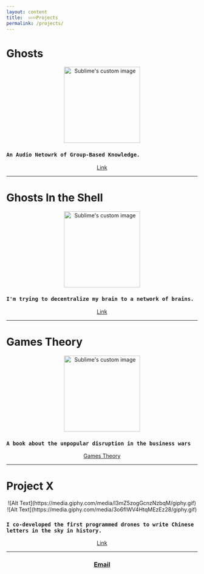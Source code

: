 ```yaml
---
layout: content
title:  𝌄𝌂Projects
permalink: /projects/
---
```





# Ghosts


<p align="center">
  <img width="200" height="200" src="https://i.imgur.com/qYXww6S.png" alt="Sublime's custom image"/>
</p>

### `An Audio Netowrk of Group-Based Knowledge.`
<center><a href="mailto:allenleein@gmail.com">Link</a></center>


---

# Ghosts In the Shell


<p align="center">
  <img width="200" height="200" src="https://i.imgur.com/vqWkSRl.png" alt="Sublime's custom image"/>
</p>


### `I'm trying to decentralize my brain to a network of brains.` 
<center><a href="https://github.com/allenleein/brains">Link</a></center>


---

# Games Theory

<p align="center">
  <img width="200" height="200" src="https://i.imgur.com/oNNIQn2.png" alt="Sublime's custom image"/>
</p>

### `A book about the unpopular disruption in the business wars`
<center><a href="https://gamestheory.substack.com/about?utm_source=menu-dropdown">Games Theory</a></center>


---

# Project X

<center>![Alt Text](https://media.giphy.com/media/l3mZ5zogGcnzNzbqM/giphy.gif)</center>

<center>![Alt Text](https://media.giphy.com/media/3o6fIWV4HtqMEzEz28/giphy.gif)</center>



### `I co-developed the first programmed drones to write Chinese letters in the sky in history.` 

<center><a href="[Link](https://vimeo.com/111901733)
">Link</a></center>


---


<center><h3><a href="mailto:allenleein@gmail.com">Email</a></h3></center>






